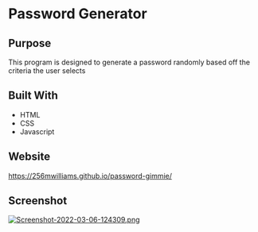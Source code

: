 # Password Generator

## Purpose
This program is designed to generate a password randomly based off the criteria the user selects

## Built With
* HTML
* CSS
* Javascript

## Website
https://256mwilliams.github.io/password-gimmie/

## Screenshot
[![Screenshot-2022-03-06-124309.png](https://i.postimg.cc/4yZNJsh2/Screenshot-2022-03-06-124309.png)](https://postimg.cc/34SH1M12)